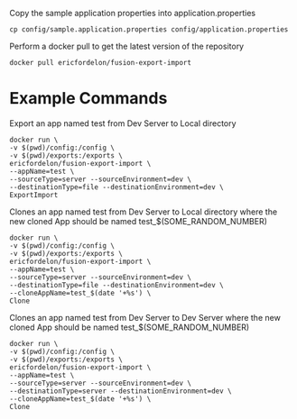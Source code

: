 
Copy the sample application properties into application.properties
```
cp config/sample.application.properties config/application.properties
```

Perform a docker pull to get the latest version of the repository
```
docker pull ericfordelon/fusion-export-import
```
# Example Commands
Export an app named test from Dev Server to Local directory
```
docker run \
-v $(pwd)/config:/config \
-v $(pwd)/exports:/exports \
ericfordelon/fusion-export-import \
--appName=test \
--sourceType=server --sourceEnvironment=dev \
--destinationType=file --destinationEnvironment=dev \
ExportImport
```

Clones an app named test from Dev Server to Local directory where the new cloned App should be named test_$(SOME_RANDOM_NUMBER)
```
docker run \
-v $(pwd)/config:/config \
-v $(pwd)/exports:/exports \
ericfordelon/fusion-export-import \
--appName=test \
--sourceType=server --sourceEnvironment=dev \
--destinationType=file --destinationEnvironment=dev \
--cloneAppName=test_$(date '+%s') \
Clone
```

Clones an app named test from Dev Server to Dev Server where the new cloned App should be named test_$(SOME_RANDOM_NUMBER)
```
docker run \
-v $(pwd)/config:/config \
-v $(pwd)/exports:/exports \
ericfordelon/fusion-export-import \
--appName=test \
--sourceType=server --sourceEnvironment=dev \
--destinationType=server --destinationEnvironment=dev \
--cloneAppName=test_$(date '+%s') \
Clone
```
